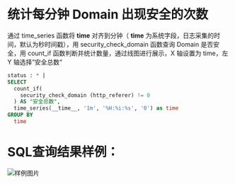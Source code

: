 # 统计每分钟 Domain 出现安全的次数



通过 time_series 函数将 __time__ 对齐到分钟（ __time__ 为系统字段，日志采集的时间，默认为秒时间戳），用 security_check_domain 函数查询 Domain 是否安全，用 count_if 函数判断并统计数量，通过线图进行展示，X 轴设置为 time，左 Y 轴选择”安全总数“


```SQL
status : * | 
SELECT 
  count_if(
    security_check_domain (http_referer) != 0
  ) AS "安全总数", 
  time_series(__time__, '1m', '%H:%i:%s', '0') as time 
GROUP BY 
  time 
```

# SQL查询结果样例：

![样例图片](https://img.alicdn.com/tfs/TB1G0ULcyDsXe8jSZR0XXXK6FXa-675-305.png)